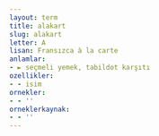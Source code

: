 ```yaml
---
layout: term
title: alakart
slug: alakart
letter: A
lisan: Fransızca à la carte
anlamlar:
- ► seçmeli yemek, tabildot karşıtı
ozellikler:
- - isim
ornekler:
- - ''
orneklerkaynak:
- - ''
---
```

